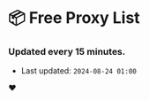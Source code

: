 # :package: Free Proxy List
### Updated every 15 minutes.

- Last updated: `2024-08-24 01:00`

:heart:
